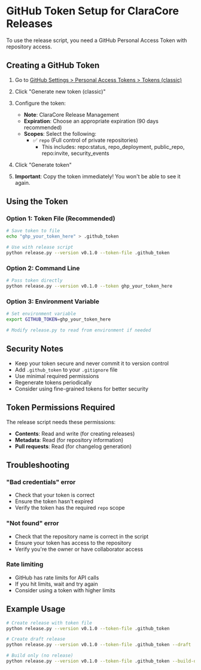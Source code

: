 # GitHub Token Setup for ClaraCore Releases

To use the release script, you need a GitHub Personal Access Token with repository access.

## Creating a GitHub Token

1. Go to [GitHub Settings > Personal Access Tokens > Tokens (classic)](https://github.com/settings/tokens)

2. Click "Generate new token (classic)"

3. Configure the token:
   - **Note**: ClaraCore Release Management
   - **Expiration**: Choose an appropriate expiration (90 days recommended)
   - **Scopes**: Select the following:
     - ✅ `repo` (Full control of private repositories)
       - This includes: repo:status, repo_deployment, public_repo, repo:invite, security_events

4. Click "Generate token"

5. **Important**: Copy the token immediately! You won't be able to see it again.

## Using the Token

### Option 1: Token File (Recommended)
```bash
# Save token to file
echo "ghp_your_token_here" > .github_token

# Use with release script
python release.py --version v0.1.0 --token-file .github_token
```

### Option 2: Command Line
```bash
# Pass token directly
python release.py --version v0.1.0 --token ghp_your_token_here
```

### Option 3: Environment Variable
```bash
# Set environment variable
export GITHUB_TOKEN=ghp_your_token_here

# Modify release.py to read from environment if needed
```

## Security Notes

- Keep your token secure and never commit it to version control
- Add `.github_token` to your `.gitignore` file
- Use minimal required permissions
- Regenerate tokens periodically
- Consider using fine-grained tokens for better security

## Token Permissions Required

The release script needs these permissions:
- **Contents**: Read and write (for creating releases)
- **Metadata**: Read (for repository information)
- **Pull requests**: Read (for changelog generation)

## Troubleshooting

### "Bad credentials" error
- Check that your token is correct
- Ensure the token hasn't expired
- Verify the token has the required `repo` scope

### "Not found" error
- Check that the repository name is correct in the script
- Ensure your token has access to the repository
- Verify you're the owner or have collaborator access

### Rate limiting
- GitHub has rate limits for API calls
- If you hit limits, wait and try again
- Consider using a token with higher limits

## Example Usage

```bash
# Create release with token file
python release.py --version v0.1.0 --token-file .github_token

# Create draft release
python release.py --version v0.1.0 --token-file .github_token --draft

# Build only (no release)
python release.py --version v0.1.0 --token-file .github_token --build-only
```